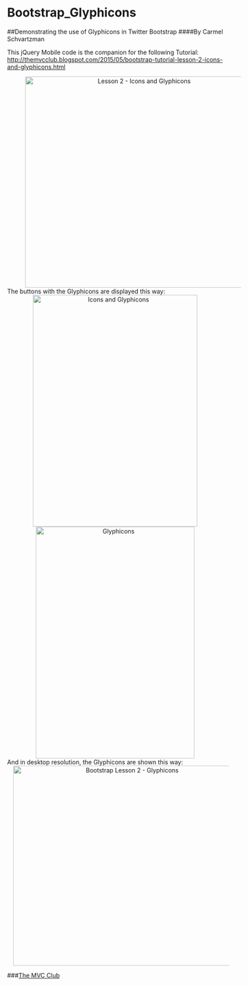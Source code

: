 # Bootstrap_Glyphicons
##Demonstrating the use of Glyphicons in Twitter Bootstrap
####By Carmel Schvartzman

This jQuery Mobile code is the companion for the following Tutorial:
 http://themvcclub.blogspot.com/2015/05/bootstrap-tutorial-lesson-2-icons-and-glyphicons.html

<a href="http://themvcclub.blogspot.com/2015/05/bootstrap-tutorial-lesson-2-icons-and-glyphicons.html" imageanchor="1" target="_self" style="margin-left: 1em; margin-right: 1em;">



<div class="separator" style="clear: both; text-align: center;">
<a href="http://2.bp.blogspot.com/-Ivv7QXM_i1s/VVx6etipb1I/AAAAAAAAK3k/cb7n2F8q_vU/s1600/10.png" imageanchor="1" style="margin-left: 1em; margin-right: 1em;"><img alt=" Lesson 2 - Icons and Glyphicons        " border="0" height="492" src="http://2.bp.blogspot.com/-Ivv7QXM_i1s/VVx6etipb1I/AAAAAAAAK3k/cb7n2F8q_vU/s540/10.png" width="540" /></a></div>
<div class="separator" style="clear: both; text-align: center;">

</div>
<div class="separator" style="clear: both; text-align: left;">
The buttons with the Glyphicons are displayed this way:</div>
<div class="separator" style="clear: both; text-align: center;">

</div>

<div class="separator" style="clear: both; text-align: center;">
<a href="http://4.bp.blogspot.com/-vRO-9gj-xRc/VVx6ekg8BTI/AAAAAAAAK30/02izACJgBQ0/s1600/11.png" imageanchor="1" style="margin-left: 1em; margin-right: 1em;"><img alt=" Icons and Glyphicons        " border="0" height="540" src="http://4.bp.blogspot.com/-vRO-9gj-xRc/VVx6ekg8BTI/AAAAAAAAK30/02izACJgBQ0/s540/11.png" width="384" /></a></div>
<div class="separator" style="clear: both; text-align: center;">

</div>
<div class="separator" style="clear: both; text-align: center;">

</div>
<div class="separator" style="clear: both; text-align: center;">

</div>

<div class="separator" style="clear: both; text-align: center;">
<a href="http://4.bp.blogspot.com/-bqSSnK6A7-g/VVx6fV4nrJI/AAAAAAAAK34/vmGTaBdKtHE/s1600/12.png" imageanchor="1" style="margin-left: 1em; margin-right: 1em;"><img alt=" Glyphicons        " border="0" height="540" src="http://4.bp.blogspot.com/-bqSSnK6A7-g/VVx6fV4nrJI/AAAAAAAAK34/vmGTaBdKtHE/s540/12.png" width="370" /></a></div>
<div class="separator" style="clear: both; text-align: center;">

</div>
<div class="separator" style="clear: both; text-align: left;">
And in desktop resolution, the Glyphicons are shown this way:</div>
<div class="separator" style="clear: both; text-align: center;">

</div>

<div class="separator" style="clear: both; text-align: center;">
<a href="http://3.bp.blogspot.com/-IkqNeYLCNT8/VVx6fm0XhJI/AAAAAAAAK4c/gDVlBH9z-VY/s1600/13.png" imageanchor="1" style="margin-left: 1em; margin-right: 1em;"><img alt="Bootstrap  Lesson 2 - Glyphicons        " border="0" height="466" src="http://3.bp.blogspot.com/-IkqNeYLCNT8/VVx6fm0XhJI/AAAAAAAAK4c/gDVlBH9z-VY/s540/13.png" width="540" /></a></div>



</a>

###<a href="http://themvcclub.blogspot.com/"   target="_new"  >The MVC Club</a>

